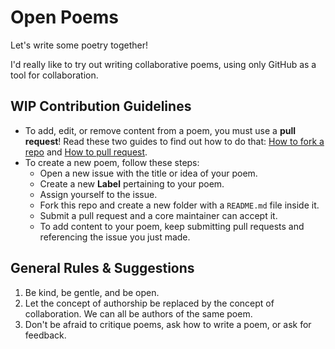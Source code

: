 # Open Poems
Let's write some poetry together!

I'd really like to try out writing collaborative poems, using only GitHub as a tool for collaboration.

## WIP Contribution Guidelines
- To add, edit, or remove content from a poem, you must use a __pull request__! Read these two guides to find out how to do that: [How to fork a repo](https://help.github.com/articles/fork-a-repo/) and [How to pull request](https://help.github.com/articles/about-pull-requests/).
- To create a new poem, follow these steps:
  - Open a new issue with the title or idea of your poem.
  - Create a new __Label__ pertaining to your poem.
  - Assign yourself to the issue.
  - Fork this repo and create a new folder with a `README.md` file inside it.
  - Submit a pull request and a core maintainer can accept it.
  - To add content to your poem, keep submitting pull requests and referencing the issue you just made.
  

## General Rules & Suggestions
1. Be kind, be gentle, and be open.
2. Let the concept of authorship be replaced by the concept of collaboration. We can all be authors of the same poem.
3. Don't be afraid to critique poems, ask how to write a poem, or ask for feedback. 

